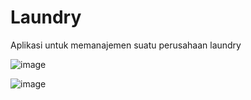 # Laundry
Aplikasi untuk memanajemen suatu perusahaan laundry

![image](https://user-images.githubusercontent.com/26026960/57182626-6a290380-6ecb-11e9-890f-56cccfd73072.png)

![image](https://user-images.githubusercontent.com/26026960/57182658-d3107b80-6ecb-11e9-9f7e-dabd9bae426b.png)
